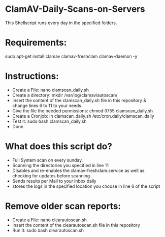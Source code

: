 # ClamAV-Daily-Scans-on-Servers
This Shellscript runs every day in the specified folders.

# Requirements:
sudo apt-get install clamav clamav-freshclam clamav-daemon -y

# Instructions:
- Create a File: nano clamscan_daily.sh
- Create a directory: mkdir /var/log/clamav/autoscan/
- Insert the content of the clamscan_daily.sh file in this repository & change lines 6 to 11 to your needs
- Give the file the needed permissions: chmod 0755 clamscan_daily.sh
- Create a Cronjob: ln clamscan_daily.sh /etc/cron.daily/clamscan_daily
- Test it: sudo bash clamscan_daily.sh
- Done.

# What does this script do?
- Full System scan on every sunday.
- Scanning the directories you specified in line 11
- Disables and re-enables the clamav-freshclam.service as well as checking for updates before scanning
- Sends results per Mail to your inbox daily
- stores the logs in the specified location you choose in line 6 of the script

# Remove older scan reports:
- Create a File: nano clearautoscan.sh
- Insert the content of the clearautoscan.sh file in this repository
- Run it: sudo bash clearautoscan.sh
